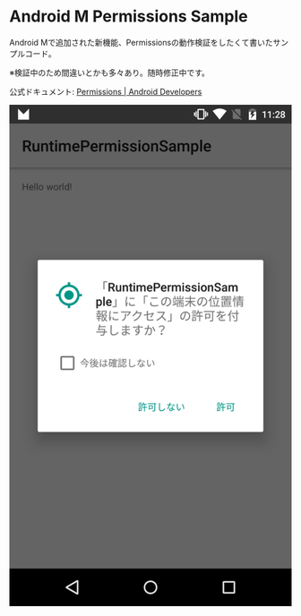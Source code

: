 Android M Permissions Sample
===

Android Mで追加された新機能、Permissionsの動作検証をしたくて書いたサンプルコード。

※検証中のため間違いとかも多々あり。随時修正中です。

公式ドキュメント: [Permissions | Android Developers](https://developer.android.com/preview/features/runtime-permissions.html)

![Screenshot](https://raw.githubusercontent.com/intemous9/AndroidM_PermissionsSample/master/Screenshot/Screenshot_1.png) 